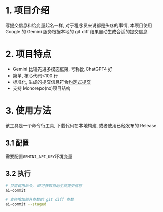 # 1. 项目介绍

写提交信息和给变量起名一样, 对于程序员来说都是头疼的事情, 本项目使用 Google 的 Gemini 服务根据本地的 git diff 结果自动生成合适的提交信息.

# 2. 项目特点

- Gemini 比较先进多模态框架, 号称比 ChatGPT4 好
- 简单, 核心代码<100 行
- 标准化, 生成的提交信息符合[约定式提交](https://www.conventionalcommits.org/zh-hans/v1.0.0/)
- 支持 Monorepo(nx)项目结构

# 3. 使用方法

该工具是一个命令行工具, 下载代码在本地构建, 或者使用已经发布的 Release.

## 3.1 配置

需要配置`GEMINI_API_KEY`环境变量

## 3.2 执行

```bash
# 只需调用命令, 即可获取自动生成提交信息
ai-commit

# 支持增加额外参数的 git diff 参数
ai-commit --staged
```
